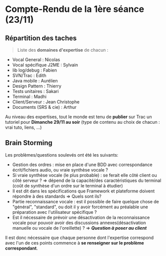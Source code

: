 # Compte-Rendu de la 1ère séance (23/11) #

## Répartition des taches ##

> Liste des **domaines d'expertise** de chacun :
  * Vocal General : Nicolas
  * Vocal spécifique J2ME : Sylvain
  * lib log/debug : Fabien
  * SVN/Trac : Edith
  * Java mobile : Aurélien
  * Design Pattern : Thierry
  * Tests unitaires : Sakari
  * Terminal : Madhi
  * Client/Serveur : Jean Christophe
  * Documents (SRS & cie) : Arthur

Au niveau des expertises, tout le monde est tenu de **publier** sur Trac un tutoriel pour **Dimanche 29/11 au soir**
(type de contenu au choix de chacun : vrai tuto, liens, ...)



## Brain Storming ##

Les problèmes/questions soulevés ont été les suivants:
  * Gestion des ordres : mise en place d'une BDD avec correspondance écrit/fichiers audio, ou vraie synthèse vocale ?
  * Si vraie synthèse vocale (le plus probable) : se ferait elle côté client ou côté serveur ? => dépend de la capacité/des caractéristiques du terminal (coût de synthèse d'un ordre sur le terminal à étudier)
  * Il est dit dans les spécifications que Framework et plateforme doivent répondre à des standards => Quels sont ils?
  * Partie reconnaissance vocale : est il possible de faire quelque chose de "général", "standard", ou doit il y avoir forcément au préalable une préparation avec l'utilisateur spécifique ?
  * Est il nécessaire de prévoir une désactivation de la reconnaissance vocale pour pouvoir avoir des discussions annexes(désactivation manuelle ou vocale de l'oreillette) ? => _**Question à poser au client**_

Il est donc nécessaire que chaque personne dont l'expertise correspond avec l'un de ces points commence à **se renseigner
sur le problème correspondant**.
